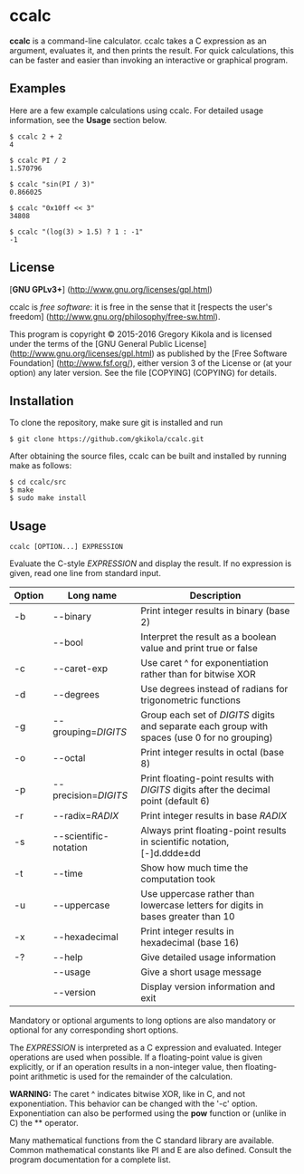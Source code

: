 ccalc
=====

**ccalc** is a command-line calculator. ccalc takes a C expression as an
argument, evaluates it, and then prints the result. For quick calculations,
this can be faster and easier than invoking an interactive or graphical
program.


Examples
--------

Here are a few example calculations using ccalc. For detailed usage
information, see the **Usage** section below.

    $ ccalc 2 + 2
    4

    $ ccalc PI / 2
    1.570796

    $ ccalc "sin(PI / 3)"
    0.866025

    $ ccalc "0x10ff << 3"
    34808

    $ ccalc "(log(3) > 1.5) ? 1 : -1"
    -1


License
-------

[**GNU GPLv3+**] (http://www.gnu.org/licenses/gpl.html)

ccalc is *free software*: it is free in the sense that it
[respects the user's freedom] (http://www.gnu.org/philosophy/free-sw.html).

This program is copyright &copy; 2015-2016 Gregory Kikola and is licensed under
the terms of the
[GNU General Public License] (http://www.gnu.org/licenses/gpl.html) as
published by the [Free Software Foundation] (http://www.fsf.org/), either
version 3 of the License or (at your option) any later version. See the file
[COPYING] (COPYING) for details.


Installation
------------

To clone the repository, make sure git is installed and run

    $ git clone https://github.com/gkikola/ccalc.git

After obtaining the source files, ccalc can be built and installed by running
make as follows:

    $ cd ccalc/src
    $ make
    $ sudo make install


Usage
-----

    ccalc [OPTION...] EXPRESSION

Evaluate the C-style *EXPRESSION* and display the result. If no expression is
given, read one line from standard input.

| Option | Long name             | Description                                |
|--------|-----------------------|--------------------------------------------|
| -b     | --binary              | Print integer results in binary (base 2)
|        | --bool                | Interpret the result as a boolean value and print true or false
| -c     | --caret-exp           | Use caret ^ for exponentiation rather than for bitwise XOR
| -d     | --degrees             | Use degrees instead of radians for trigonometric functions
| -g     | --grouping=*DIGITS*   | Group each set of *DIGITS* digits and separate each group with spaces (use 0 for no grouping)
| -o     | --octal               | Print integer results in octal (base 8)
| -p     | --precision=*DIGITS*  | Print floating-point results with *DIGITS* digits after the decimal point (default 6)
| -r     | --radix=*RADIX*       | Print integer results in base *RADIX*
| -s     | --scientific-notation | Always print floating-point results in scientific notation, [-]d.ddde±dd
| -t     | --time                | Show how much time the computation took
| -u     | --uppercase           | Use uppercase rather than lowercase letters for digits in bases greater than 10
| -x     | --hexadecimal         | Print integer results in hexadecimal (base 16)
| -?     | --help                | Give detailed usage information
|        | --usage               | Give a short usage message
|        | --version             | Display version information and exit

Mandatory or optional arguments to long options are also mandatory or optional
for any corresponding short options.

The *EXPRESSION* is interpreted as a C expression and evaluated. Integer
operations are used when possible. If a floating-point value is given
explicitly, or if an operation results in a non-integer value, then
floating-point arithmetic is used for the remainder of the calculation.

**WARNING:** The caret ^ indicates bitwise XOR, like in C, and not
exponentiation. This behavior can be changed with the '-c' option.
Exponentiation can also be performed using the **pow** function or (unlike in
C) the ** operator.

Many mathematical functions from the C standard library are available. Common
mathematical constants like PI and E are also defined. Consult the program
documentation for a complete list.
